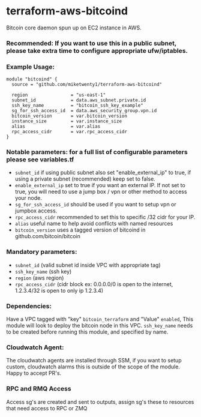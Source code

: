 # terraform-aws-bitcoind
Bitcoin core daemon spun up on EC2 instance in AWS. 

### Recommended: If you want to use this in a public subnet, please take extra time to configure appropriate ufw/iptables.
### Example Usage:
```
module "bitcoind" {
  source = "github.com/miketwenty1/terraform-aws-bitcoind"

  region                = "us-east-1"
  subnet_id             = data.aws_subnet.private.id
  ssh_key_name          = "bitcoin_ssh_key_example"
  sg_for_ssh_access_id  = data.aws_security_group.vpn.id
  bitcoin_version       = var.bitcoin_version
  instance_size         = var.instance_size
  alias                 = var.alias
  rpc_access_cidr       = var.rpc_access_cidr
}
```

### Notable parameters: for a full list of configurable parameters please see variables.tf
- `subnet_id` if using public subnet also set "enable_external_ip" to true, if using a private subnet (recommended) keep set to false.
- `enable_external_ip` set to true if you want an external IP. If not set to true, you will need to use a jump box / vpn or other method to access your node.
- `sg_for_ssh_access_id` should be used if you want to setup vpn or jumpbox access.
- `rpc_access_cidr` recommended to set this to specific /32 cidr for your IP.
- `alias` useful name to help avoid conflicts with named resources
- `bitcoin_version` uses a tagged version of bitcoind in github.com/bitcoin/bitcoin

### Mandatory parameters:
- `subnet_id` (valid subnet id inside VPC with appropriate tag)
- `ssh_key_name` (ssh key)
- `region` (aws region)
- `rpc_access_cidr` (cidr block ex: 0.0.0.0/0 is open to the internet, 1.2.3.4/32 is open to only ip 1.2.3.4)

### Dependencies: 
Have a VPC tagged with "key" `bitcoin_terraform` and "Value" `enabled`, This module will look to deploy the bitcoin node in this VPC.
`ssh_key_name` needs to be created before running this module, and specified by name.

### Cloudwatch Agent:
The cloudwatch agents are installed through SSM, if you want to setup custom, cloudwatch alarms this is outside of the scope of the module. Happy to accept PR's.

### RPC and RMQ Access
Access sg's are created and sent to outputs, assign sg's these to resources that need access to RPC or ZMQ